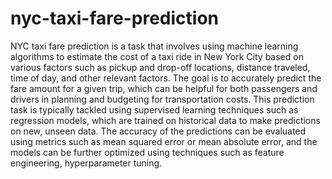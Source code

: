 # nyc-taxi-fare-prediction
NYC taxi fare prediction is a task that involves using machine learning algorithms to estimate the cost of a taxi ride in New York City based on various factors such as pickup and drop-off locations, distance traveled, time of day, and other relevant factors. The goal is to accurately predict the fare amount for a given trip, which can be helpful for both passengers and drivers in planning and budgeting for transportation costs. This prediction task is typically tackled using supervised learning techniques such as regression models, which are trained on historical data to make predictions on new, unseen data. The accuracy of the predictions can be evaluated using metrics such as mean squared error or mean absolute error, and the models can be further optimized using techniques such as feature engineering, hyperparameter tuning.
